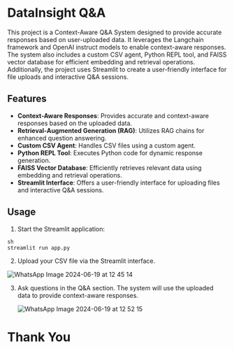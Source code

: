 # DataInsight Q&A

This project is a Context-Aware Q&A System designed to provide accurate responses based on user-uploaded data. It leverages the Langchain framework and OpenAI instruct models to enable context-aware responses. The system also includes a custom CSV agent, Python REPL tool, and FAISS vector database for efficient embedding and retrieval operations. Additionally, the project uses Streamlit to create a user-friendly interface for file uploads and interactive Q&A sessions.

## Features

- **Context-Aware Responses**: Provides accurate and context-aware responses based on the uploaded data.
- **Retrieval-Augmented Generation (RAG)**: Utilizes RAG chains for enhanced question answering.
- **Custom CSV Agent**: Handles CSV files using a custom agent.
- **Python REPL Tool**: Executes Python code for dynamic response generation.
- **FAISS Vector Database**: Efficiently retrieves relevant data using embedding and retrieval operations.
- **Streamlit Interface**: Offers a user-friendly interface for uploading files and interactive Q&A sessions.


## Usage
1. Start the Streamlit application:

```
sh
streamlit run app.py
```

2. Upload your CSV file via the Streamlit interface.

 ![WhatsApp Image 2024-06-19 at 12 45 14](https://github.com/sushantkotwal96/llm-amazon-sales/assets/17748119/844708e3-c371-49c1-ab14-72aedded5713)



3. Ask questions in the Q&A section. The system will use the uploaded data to provide context-aware responses.

  

   ![WhatsApp Image 2024-06-19 at 12 52 15](https://github.com/sushantkotwal96/llm-amazon-sales/assets/17748119/bef7f29f-06ab-4ab1-8769-afaa9b0be2a7)


# Thank You
